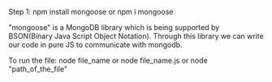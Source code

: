 Step 1: npm install mongoose or npm i mongoose

"mongoose" is a MongoDB library which is being supported by BSON(Binary Java Script Object Notation). Through this library we can write our code in pure JS to communicate with mongodb.


To run the file: node file_name or node file_name.js or node "path_of_the_file"